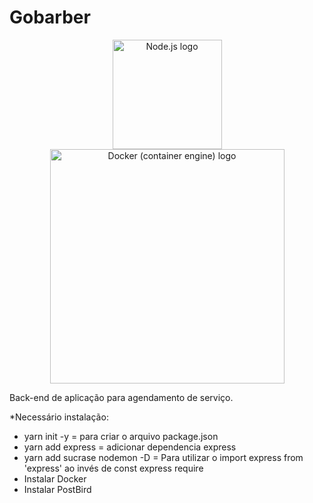 
# Gobarber
<p align="center">
  <a title="node.js authors / Public domain" href="https://commons.wikimedia.org/wiki/File:Node.js_logo.svg"><img width="175" alt="Node.js logo" src="https://upload.wikimedia.org/wikipedia/commons/thumb/d/d9/Node.js_logo.svg/512px-Node.js_logo.svg.png"></a> 
  <a title="dotCloud, Inc. / Apache License 2.0 (http://www.apache.org/licenses/LICENSE-2.0)" href="https://commons.wikimedia.org/wiki/File:Docker_(container_engine)_logo.svg"><img width="375" alt="Docker (container engine) logo" src="https://upload.wikimedia.org/wikipedia/commons/thumb/4/4e/Docker_%28container_engine%29_logo.svg/512px-Docker_%28container_engine%29_logo.svg.png"></a>
</p>

Back-end de aplicação para agendamento de serviço.

*Necessário instalação:

- yarn init -y = para criar o arquivo package.json
- yarn add express = adicionar dependencia express
- yarn add sucrase nodemon -D = Para utilizar o import express from 'express' ao invés de const express require
- Instalar Docker
- Instalar PostBird


